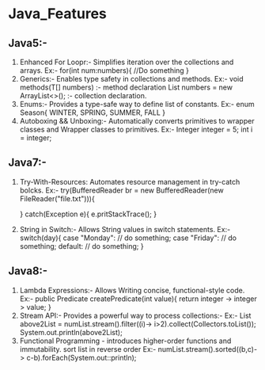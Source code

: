 # Java_Features
## Java5:-
1. Enhanced For Loopr:- Simplifies iteration over the collections and arrays.
Ex:- for(int num:numbers){
    //Do something
}
2. Generics:- Enables type safety in collections and methods.
Ex:- 
 <T> void methods(T[] numbers) :- method declaration
 List<Integer> numbers = new ArrayList<>(); :- collection declaration.
3. Enums:- Provides a type-safe way to define list of constants.
Ex:-
    enum Season{
        WINTER, SPRING, SUMMER, FALL
    }
4. Autoboxing && Unboxing:- Automatically converts primitives to wrapper classes and Wrapper classes to primitives.
Ex:- 
    Integer integer = 5;
    int i = integer;

## Java7:-
1. Try-With-Resources: Automates resource management in try-catch bolcks.
Ex:- try(BufferedReader br = new BufferedReader(new         FileReader("file.txt"))){

    } catch(Exception e){
    e.pritStackTrace();
    }
2. String in Switch:- Allows String values in switch statements.
Ex:- switch(day){
    case "Monday": // do something;
    case "Friday": // do something;
    default: // do something;
    }
## Java8:-
1. Lambda Expressions:- Allows Writing concise, functional-style code.
Ex:- public Predicate<Integer> createPredicate(int value){
    return integer -> integer > value;
}
2. Stream API:- Provides a powerful way to process collections:-
Ex:-
List<Integer> above2List = numList.stream().filter((i)-> i>2).collect(Collectors.toList());
        System.out.println(above2List);
3. Functional Programming - introduces higher-order functions and immutability.
sort list in reverse order
Ex:- numList.stream().sorted((b,c)-> c-b).forEach(System.out::println);
